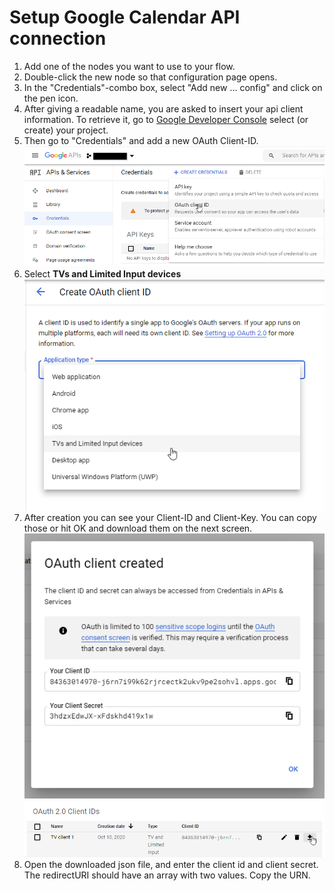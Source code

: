 # Setup Google Calendar API connection

1. Add one of the nodes you want to use to your flow.
2. Double-click the new node so that configuration page opens.
3. In the "Credentials"-combo box, select "Add new ... config" and click on the pen icon.
4. After giving a readable name, you are asked to insert your api client information. To retrieve it, go to [Google Developer Console](https://console.developers.google.com/) select (or create) your project.
5. Then go to "Credentials" and add a new OAuth Client-ID.
![img](images/credentials-add-oauthclient.png)
6. Select __TVs and Limited Input devices__
![img](images/credentials-select-tv.png)
7. After creation you can see your Client-ID and Client-Key. You can copy those or hit OK and download them on the next screen.
![img](images/credentials-copy-credentials.png)
![img](images/credentials-download-credentials.png)
8. Open the downloaded json file, and enter the client id and client secret. The redirectURI should have an array with two values. Copy the URN.
